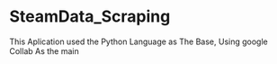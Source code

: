 # SteamData_Scraping
This Aplication used the Python Language as The Base, Using google Collab As the main 
